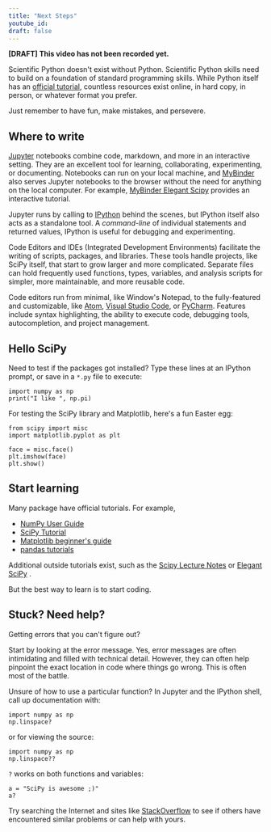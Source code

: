 ```yaml
---
title: "Next Steps"
youtube_id:
draft: false
---
```


**[DRAFT] This video has not been recorded yet.**

Scientific Python doesn't exist without Python.
Scientific Python skills need to build on a foundation of standard programming skills.
While Python itself has an [official tutorial](https://docs.python.org/3/tutorial/),
countless resources exist online, in hard copy, in person, or whatever format you prefer.

Just remember to have fun, make mistakes, and persevere.

## Where to write

[Jupyter](https://jupyter.org/) notebooks combine code, markdown, and more in an interactive setting.
They are an excellent tool for learning, collaborating, experimenting, or documenting.
Notebooks can run on your local machine, and [MyBinder](https://mybinder.org/) also serves Jupyter
notebooks to the browser without the need for anything on the local computer.
For example, [MyBinder Elegant
Scipy](https://mybinder.org/v2/gh/elegant-scipy/notebooks/master?filepath=index.ipynb)
provides an interactive tutorial.

Jupyter runs by calling to [IPython](https://ipython.org/) behind the
scenes, but IPython itself also acts as a standalone tool.
A _command-line_ of individual statements and returned values, IPython is
useful for debugging and experimenting.

Code Editors and IDEs (Integrated Development Environments) facilitate
the writing of scripts, packages, and libraries.
These tools handle projects, like SciPy itself, that start to grow larger and more
complicated.
Separate files can hold frequently used functions, types,
variables, and analysis scripts for simpler, more maintainable, and more
reusable code.

Code editors run from minimal, like Window's Notepad, to the fully-featured
and customizable, like [Atom](https://atom.io/),
[Visual Studio Code](https://code.visualstudio.com/), or
[PyCharm](https://www.jetbrains.com/pycharm/).
Features include syntax highlighting, the ability to execute code, debugging tools,
autocompletion, and project management.

## Hello SciPy

Need to test if the packages got installed? Type these lines at an
IPython prompt, or save in a `*.py` file to execute:

    import numpy as np
    print("I like ", np.pi)

For testing the SciPy library and Matplotlib, here's a fun Easter egg:

    from scipy import misc
    import matplotlib.pyplot as plt

    face = misc.face()
    plt.imshow(face)
    plt.show()

## Start learning

Many package have official tutorials.  For example,

- [NumPy User Guide](https://numpy.org/devdocs/user/tutorials_index.html)
- [SciPy Tutorial](http://docs.scipy.org/doc/scipy/reference/tutorial/index.html)
- [Matplotlib beginner's guide](http://matplotlib.org/users/beginner.html)
- [pandas tutorials](http://pandas.pydata.org/pandas-docs/stable/tutorials.html)

Additional outside tutorials exist, such as the
[Scipy Lecture Notes](http://scipy-lectures.org/index.html) or
[Elegant SciPy](https://github.com/elegant-scipy/notebooks) .

But the best way to learn is to start coding.

## Stuck? Need help?

Getting errors that you can't figure out?

Start by looking at the error message.
Yes, error messages are often intimidating and filled with technical detail.
However, they can often help pinpoint the exact location in code where things go wrong.
This is often most of the battle.

Unsure of how to use a particular function? In Jupyter and the IPython
shell, call up documentation with:

    import numpy as np
    np.linspace?

or for viewing the source:

    import numpy as np
    np.linspace??

`?` works on both functions and variables:

    a = "SciPy is awesome ;)"
    a?

Try searching the Internet and sites like
[StackOverflow](https://stackoverflow.com/) to see if others have
encountered similar problems or can help with yours.

